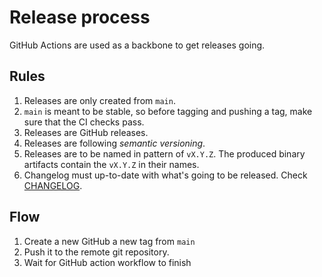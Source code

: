# Release process

GitHub Actions are used as a backbone to get releases going.

## Rules

1. Releases are only created from `main`.
1. `main` is meant to be stable, so before tagging and pushing a tag, make sure that the CI checks pass.
1. Releases are GitHub releases.
1. Releases are following *semantic versioning*.
1. Releases are to be named in pattern of `vX.Y.Z`. The produced binary artifacts contain the `vX.Y.Z` in their names.
1. Changelog must up-to-date with what's going to be released. Check [CHANGELOG](./CHANGELOG.md).

## Flow

1. Create a new GitHub a new tag from `main`
1. Push it to the remote git repository.
1. Wait for GitHub action workflow to finish